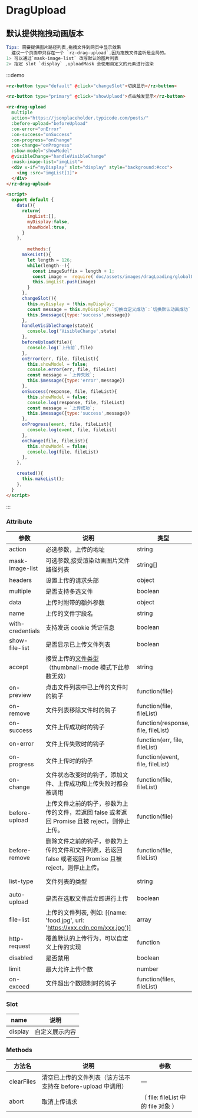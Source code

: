 
<script>
  export default {
    data(){
      return{
        imgList:[],
        myDisplay:false,
        showModel:false,
      }
    },
    
    methods:{
      makeList(){
        let length = 126;
        while(length--){
          const imageSuffix = length + 1;
          const image =  require(`doc/assets/images/dragLoading/globalLoading${imageSuffix}.png`);
          this.imgList.push(image)
        }
      },
      changeSlot(){
        this.myDisplay = !this.myDisplay;
        const message = this.myDisplay? `切换自定义成功`:`切换默认动画成功`
        this.$message({type:'success',message})
      },
      handleVisibleChange(){
        console.log('VisibleChange')
      },
      beforeUpload(file){
        console.log(`上传前`,file)
      },
      onError(err, file, fileList){
        this.showModel = false;
        console.error(err, file, fileList)
        const message = `上传失败`;
        this.$message({type:'error',message})
      },
      onSuccess(response, file, fileList){
        this.showModel = false;
        console.log(response, file, fileList)
        const message = `上传成功`;
        this.$message({type:'success',message})
      },
      onProgress(event, file, fileList){
        console.log(event, file, fileList)
      },
      onChange(file, fileList){
        this.showModel = false;
        console.log(file, fileList)
      },
      showUplaod(){
        this.showModel = true;
      }
    },

    created(){
      this.makeList();
    },
  }
</script>
# DragUpload
## 默认提供拖拽动画版本
```s
Tips: 需要提供图片路径列表,拖拽文件到网页中显示效果
  建议一个页面中只存在一个 `rz-drag-upload`,因为拖拽文件监听是全局的。
1> 可以通过`mask-image-list` 改写默认的图片列表
2> 指定 slot `display` ,uploadMask 会使用自定义的元素进行渲染
```

:::demo 
```html
<rz-button type="default" @click="changeSlot">切换显示</rz-button>

<rz-button type="primary" @click="showUplaod">点击触发显示</rz-button>

<rz-drag-upload 
  multiple
  action="https://jsonplaceholder.typicode.com/posts/"
  :before-upload="beforeUpload"
  :on-error="onError"
  :on-success="onSuccess"
  :on-progress="onChange"
  :on-change="onProgress"
  :show-model="showModel"
  @visibleChange="handleVisibleChange"
  :mask-image-list="imgList">
  <div v-if="myDisplay" slot="display" style="background:#ccc">
    <img :src="imgList[1]">
  </div>
</rz-drag-upload>

<script>
  export default {
    data(){
      return{
        imgList:[],
        myDisplay:false,
        showModel:true,
      }
    },
    
        methods:{
      makeList(){
        let length = 126;
        while(length--){
          const imageSuffix = length + 1;
          const image =  require(`doc/assets/images/dragLoading/globalLoading${imageSuffix}.png`);
          this.imgList.push(image)
        }
      },
      changeSlot(){
        this.myDisplay = !this.myDisplay;
        const message = this.myDisplay? `切换自定义成功`:`切换默认动画成功`
        this.$message({type:'success',message})
      },
      handleVisibleChange(state){
        console.log('VisibleChange',state)
      },
      beforeUpload(file){
        console.log(`上传前`,file)
      },
      onError(err, file, fileList){
        this.showModel = false;
        console.error(err, file, fileList)
        const message = `上传失败`;
        this.$message({type:'error',message})
      },
      onSuccess(response, file, fileList){
        this.showModel = false;
        console.log(response, file, fileList)
        const message = `上传成功`;
        this.$message({type:'success',message})
      },
      onProgress(event, file, fileList){
        console.log(event, file, fileList)
      },
      onChange(file, fileList){
        this.showModel = false;
        console.log(file, fileList)
      },
    },

    created(){
      this.makeList();
    },
  }
</script>
```
:::

### Attribute
| 参数             | 说明                                                                                                                                 | 类型                               | 可选值                    | 默认值      |
| ---------------- | ------------------------------------------------------------------------------------------------------------------------------------ | ---------------------------------- | ------------------------- | ----------- |
| action           | 必选参数，上传的地址                                                                                                                 | string                             | —                        | —          |
| mask-image-list  | 可选参数,接受渲染动画图片文件路径列表                                                                                                | string[]                           | []                        | [string...] |
| headers          | 设置上传的请求头部                                                                                                                   | object                             | —                        | —          |
| multiple         | 是否支持多选文件                                                                                                                     | boolean                            | —                        | —          |
| data             | 上传时附带的额外参数                                                                                                                 | object                             | —                        | —          |
| name             | 上传的文件字段名                                                                                                                     | string                             | —                        | file        |
| with-credentials | 支持发送 cookie 凭证信息                                                                                                             | boolean                            | —                        | false       |
| show-file-list   | 是否显示已上传文件列表                                                                                                               | boolean                            | —                        | true        |
| accept           | 接受上传的[文件类型](https://developer.mozilla.org/en-US/docs/Web/HTML/Element/input#attr-accept)（thumbnail-mode 模式下此参数无效） | string                             | —                        | —          |
| on-preview       | 点击文件列表中已上传的文件时的钩子                                                                                                   | function(file)                     | —                        | —          |
| on-remove        | 文件列表移除文件时的钩子                                                                                                             | function(file, fileList)           | —                        | —          |
| on-success       | 文件上传成功时的钩子                                                                                                                 | function(response, file, fileList) | —                        | —          |
| on-error         | 文件上传失败时的钩子                                                                                                                 | function(err, file, fileList)      | —                        | —          |
| on-progress      | 文件上传时的钩子                                                                                                                     | function(event, file, fileList)    | —                        | —          |
| on-change        | 文件状态改变时的钩子，添加文件、上传成功和上传失败时都会被调用                                                                       | function(file, fileList)           | —                        | —          |
| before-upload    | 上传文件之前的钩子，参数为上传的文件，若返回 false 或者返回 Promise 且被 reject，则停止上传。                                        | function(file)                     | —                        | —          |
| before-remove    | 删除文件之前的钩子，参数为上传的文件和文件列表，若返回 false 或者返回 Promise 且被 reject，则停止上传。                              | function(file, fileList)           | —                        | —          |
| list-type        | 文件列表的类型                                                                                                                       | string                             | text/picture/picture-card | text        |
| auto-upload      | 是否在选取文件后立即进行上传                                                                                                         | boolean                            | —                        | true        |
| file-list        | 上传的文件列表, 例如: [{name: 'food.jpg', url: 'https://xxx.cdn.com/xxx.jpg'}]                                                       | array                              | —                        | []          |
| http-request     | 覆盖默认的上传行为，可以自定义上传的实现                                                                                             | function                           | —                        | —          |
| disabled         | 是否禁用                                                                                                                             | boolean                            | —                        | false       |
| limit            | 最大允许上传个数                                                                                                                     | number                             | —                        | —          |
| on-exceed        | 文件超出个数限制时的钩子                                                                                                             | function(files, fileList)          | —                        | -           |

### Slot
| name    | 说明           |
| ------- | -------------- |
| display | 自定义展示内容 |

### Methods
| 方法名     | 说明                                                        | 参数                                |
| ---------- | ----------------------------------------------------------- | ----------------------------------- |
| clearFiles | 清空已上传的文件列表（该方法不支持在 before-upload 中调用） | —                                  |
| abort      | 取消上传请求                                                | （ file: fileList 中的 file 对象 ） |
